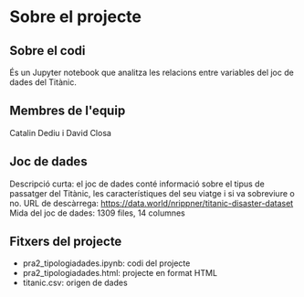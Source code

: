 # Sobre el projecte
## Sobre el codi

És un Jupyter notebook que analitza les relacions entre variables del joc de dades del Titànic.

## Membres de l'equip
Catalin Dediu i David Closa

## Joc de dades
Descripció curta: el joc de dades conté informació sobre el tipus de passatger del Titànic, les característiques del seu viatge i si va sobreviure o no.
URL de descàrrega: https://data.world/nrippner/titanic-disaster-dataset
Mida del joc de dades: 1309 files, 14 columnes

## Fitxers del projecte
* pra2_tipologiadades.ipynb: codi del projecte
* pra2_tipologiadades.html: projecte en format HTML
* titanic.csv: origen de dades
